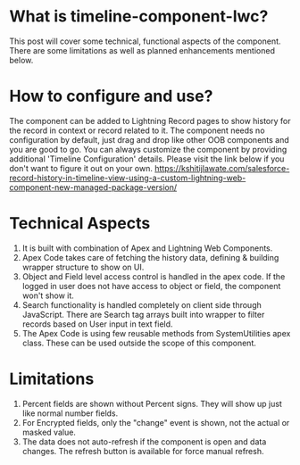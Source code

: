 # What is timeline-component-lwc?
This post will cover some technical, functional aspects of the component. There are some limitations as well as planned enhancements mentioned below. 

# How to configure and use?
The component can be added to Lightning Record pages to show history for the record in context or record related to it. The component needs no configuration by default, just drag and drop like other OOB components and you are good to go. You can always customize the component by providing additional 'Timeline Configuration' details. Please visit the link below if you don't want to figure it out on your own. 
https://kshitijlawate.com/salesforce-record-history-in-timeline-view-using-a-custom-lightning-web-component-new-managed-package-version/

# Technical Aspects
1. It is built with combination of Apex and Lightning Web Components.
2. Apex Code takes care of fetching the history data, defining & building wrapper structure to show on UI.
3. Object and Field level access control is handled in the apex code. If the logged in user does not have access to object or field, the component won't show it. 
4. Search functionality is handled completely on client side through JavaScript. There are Search tag arrays built into wrapper to filter records based on User input in text field. 
5. The Apex Code is using few reusable methods from SystemUtilities apex class. These can be used outside the scope of this component. 


# Limitations
1. Percent fields are shown without Percent signs. They will show up just like normal number fields. 
2. For Encrypted fields, only the "change" event is shown, not the actual or masked value.
3. The data does not auto-refresh if the component is open and data changes. The refresh button is available for force manual refresh. 
